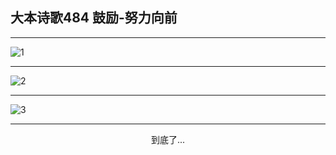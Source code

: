 
## 大本诗歌484 鼓励-努力向前
        
<div id="aplayer0"></div>

---

<img alt="1" data-original="https://cdn.jsdelivr.net/gh/k34869/shi/data/d0483/1">

---

<img alt="2" data-original="https://cdn.jsdelivr.net/gh/k34869/shi/data/d0483/2">

---

<img alt="3" data-original="https://cdn.jsdelivr.net/gh/k34869/shi/data/d0483/3">

---

<p style="text-align: center">到底了...</p>

<script src="/js/dist-view.js"></script>

<script>
MAIN.id = 'd0483';
        
const ap0 = new APlayer({
    container: document.getElementById('aplayer0'),
    volume: 1,
    loop: 'none',
    preload: 'none',
    audio: [{
        name: '大本诗歌484.mp3',
        artist: '大本诗歌',
        url: 'https://res.wx.qq.com/voice/getvoice?mediaid=MzI0NTk3MDM5M18yMjQ3NDkzNTU5',
        cover: '/favicon'
    }]
});
</script>
